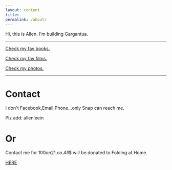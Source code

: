 ```yaml
---
layout: content
title: 
permalink: /about/
---
```

Hi, this is Allen. I'm building Gargantua.

----

[Check my fav books.](https://www.goodreads.com/allenleeein)

[Check my fav films.](https://www.pinterest.com/buildingtars/films/)

[Check my photos.](https://www.flickr.com/photos/allenandspace/albums)


----

# Contact

I don't Facebook,Email,Phone...only Snap can reach me.

Plz add: allenleein

# Or 

Contact me for $100 on 21.co. All$$ will be donated to Folding at Home.

[HERE](https://earn.com/allenlee/)


